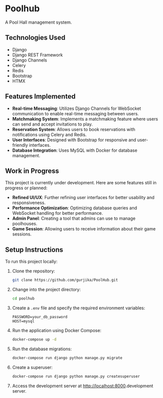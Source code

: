 # Poolhub

A Pool Hall management system. 


## Technologies Used

- Django
- Django REST Framework
- Django Channels
- Celery
- Redis
- Bootstrap
- HTMX

## Features Implemented

- **Real-time Messaging**: Utilizes Django Channels for WebSocket communication to enable real-time messaging between users.
- **Matchmaking System**: Implements a matchmaking feature where users can send and accept invitations to play.
- **Reservation System**: Allows users to book reservations with notifications using Celery and Redis.
- **User Interfaces**: Designed with Bootstrap for responsive and user-friendly interfaces.
- **Database Integration**: Uses MySQL with Docker for database management.

## Work in Progress

This project is currently under development. Here are some features still in progress or planned:

- **Refined UI/UX**: Further refining user interfaces for better usability and responsiveness.
- **Performance Optimization**: Optimizing database queries and WebSocket handling for better performance.
- **Admin Panel**: Creating a tool that admins can use to manage poolhouses.
- **Game Session**: Allowing users to receive information about their game sessions.

## Setup Instructions

To run this project locally:

1. Clone the repository:
    ```sh
    git clone https://github.com/gurjika/PoolHub.git
    ```

2. Change into the project directory:
    ```sh
    cd poolhub
    ```

3. Create a `.env` file and specify the required environment variables:
    ```env
    PASSWORD=your_db_password
    HOST=mysql
    ```

4. Run the application using Docker Compose:
    ```sh
    docker-compose up -d
    ```

5. Run the database migrations:
    ```sh
    docker-compose run django python manage.py migrate
    ```

6. Create a superuser:
    ```sh
    docker-compose run django python manage.py createsuperuser
    ```

7. Access the development server at [http://localhost:8000](http://localhost:8000).development server.

